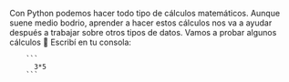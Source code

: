 Con Python podemos hacer todo tipo de cálculos matemáticos. Aunque suene medio bodrio, aprender a hacer estos cálculos nos va a ayudar después a trabajar sobre otros tipos de datos. Vamos a probar algunos cálculos :clap: 
Escribí en tu consola:

        ```
          3*5
        ```
